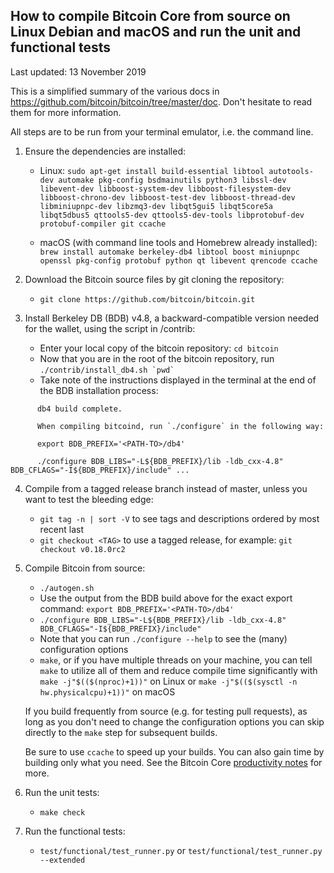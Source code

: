 How to compile Bitcoin Core from source on Linux Debian and macOS and run the unit and functional tests
-------------------------------------------------------------------------------------------------------
Last updated: 13 November 2019

This is a simplified summary of the various docs in https://github.com/bitcoin/bitcoin/tree/master/doc. Don't hesitate to read them for more information.

All steps are to be run from your terminal emulator, i.e. the command line.

1. Ensure the dependencies are installed:

    - Linux: `sudo apt-get install build-essential libtool autotools-dev automake pkg-config bsdmainutils python3 libssl-dev libevent-dev libboost-system-dev libboost-filesystem-dev libboost-chrono-dev libboost-test-dev libboost-thread-dev libminiupnpc-dev libzmq3-dev libqt5gui5 libqt5core5a libqt5dbus5 qttools5-dev qttools5-dev-tools libprotobuf-dev protobuf-compiler git ccache`

    - macOS (with command line tools and Homebrew already installed): `brew install automake berkeley-db4 libtool boost miniupnpc openssl pkg-config protobuf python qt libevent qrencode ccache`

2. Download the Bitcoin source files by git cloning the repository:
    - `git clone https://github.com/bitcoin/bitcoin.git`

3. Install Berkeley DB (BDB) v4.8, a backward-compatible version needed for the wallet, using the script in /contrib:
    - Enter your local copy of the bitcoin repository: `cd bitcoin`
    - Now that you are in the root of the bitcoin repository, run ``./contrib/install_db4.sh `pwd` ``
    - Take note of the instructions displayed in the terminal at the end of the BDB installation process:
```
      db4 build complete.

      When compiling bitcoind, run `./configure` in the following way:

      export BDB_PREFIX='<PATH-TO>/db4'

      ./configure BDB_LIBS="-L${BDB_PREFIX}/lib -ldb_cxx-4.8" BDB_CFLAGS="-I${BDB_PREFIX}/include" ...
```

4. Compile from a tagged release branch instead of master, unless you want to test the bleeding edge:
    - `git tag -n | sort -V` to see tags and descriptions ordered by most recent last
    - `git checkout <TAG>` to use a tagged release, for example: `git checkout v0.18.0rc2`

5. Compile Bitcoin from source:
    - `./autogen.sh`
    - Use the output from the BDB build above for the exact export command: `export BDB_PREFIX='<PATH-TO>/db4'`
    - `./configure BDB_LIBS="-L${BDB_PREFIX}/lib -ldb_cxx-4.8" BDB_CFLAGS="-I${BDB_PREFIX}/include"`
    - Note that you can run `./configure --help` to see the (many) configuration options
    - `make`, or if you have multiple threads on your machine, you can tell
      `make` to utilize all of them and reduce compile time significantly with
      `make -j"$(($(nproc)+1))"` on Linux or
      `make -j"$(($(sysctl -n hw.physicalcpu)+1))"` on macOS

    If you build frequently from source (e.g. for testing pull requests), as
    long as you don't need to change the configuration options you can skip
    directly to the `make` step for subsequent builds.

    Be sure to use `ccache` to speed up your builds. You can also gain time by
    building only what you need. See the Bitcoin Core [productivity
    notes](https://github.com/bitcoin/bitcoin/blob/master/doc/productivity.md)
    for more.

6. Run the unit tests:
    - `make check`

7. Run the functional tests:
    - `test/functional/test_runner.py` or `test/functional/test_runner.py --extended`
